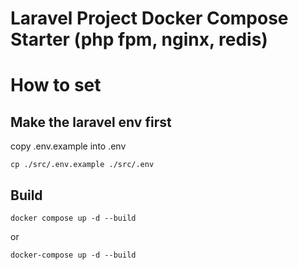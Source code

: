 # Laravel Project Docker Compose Starter (php fpm, nginx, redis)

# How to set

## Make the laravel env first

copy .env.example into .env

```shell
cp ./src/.env.example ./src/.env
```

## Build 

```shell
docker compose up -d --build
```

or 

```shell
docker-compose up -d --build
```